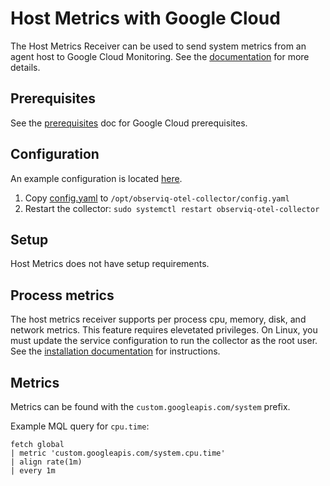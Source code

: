 # Host Metrics with Google Cloud

The Host Metrics Receiver can be used to send system metrics from an agent host to Google Cloud Monitoring. See the [documentation](https://github.com/open-telemetry/opentelemetry-collector-contrib/tree/main/receiver/hostmetricsreceiver) for more details.

## Prerequisites

See the [prerequisites](../prerequisites.md) doc for Google Cloud prerequisites.

## Configuration

An example configuration is located [here](./config.yaml).

1. Copy [config.yaml](./config.yaml) to `/opt/observiq-otel-collector/config.yaml`
2. Restart the collector: `sudo systemctl restart observiq-otel-collector`

## Setup

Host Metrics does not have setup requirements.

## Process metrics

The host metrics receiver supports per process cpu, memory, disk, and network metrics. This feature requires elevetated privileges. On Linux, you must update the service configuration to run the collector as the root user. See the [installation documentation](https://github.com/observIQ/observiq-otel-collector/blob/main/docs/installation-linux.md#configuring-the-collector) for instructions.

## Metrics

Metrics can be found with the `custom.googleapis.com/system` prefix.

Example MQL query for `cpu.time`:
```
fetch global
| metric 'custom.googleapis.com/system.cpu.time'
| align rate(1m)
| every 1m
```

